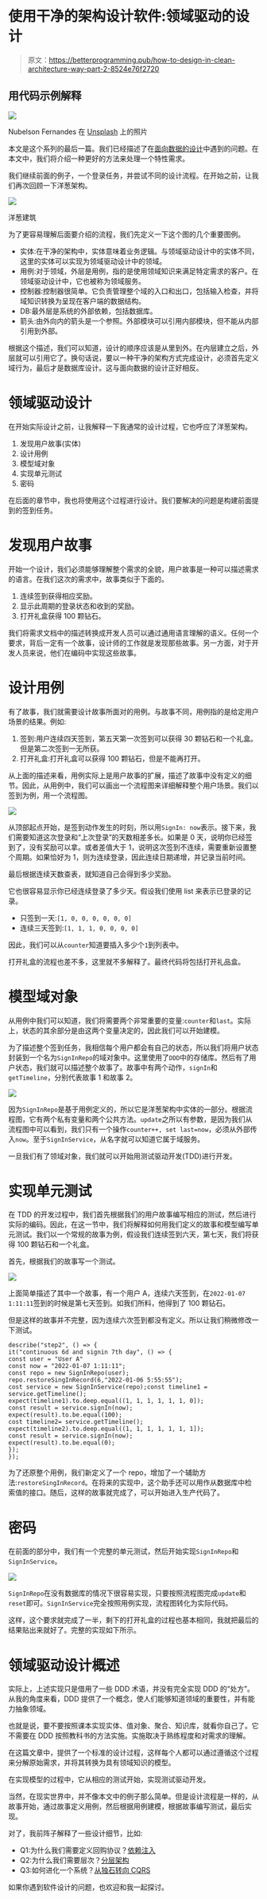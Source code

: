 # 使用干净的架构设计软件:领域驱动的设计

> 原文：<https://betterprogramming.pub/how-to-design-in-clean-architecture-way-part-2-8524e76f2720>

## 用代码示例解释

![](img/61a99211f80047e43dbd75e2b7d05dfd.png)

Nubelson Fernandes 在 [Unsplash](https://unsplash.com?utm_source=medium&utm_medium=referral) 上的照片

本文是这个系列的最后一篇。我们已经描述了在[面向数据的设计](/how-to-design-in-clean-architecture-way-part-1-36c3e558517b)中遇到的问题。在本文中，我们将介绍一种更好的方法来处理一个特性需求。

我们继续前面的例子，一个登录任务，并尝试不同的设计流程。在开始之前，让我们再次回顾一下洋葱架构。

![](img/3403e71744ac4544f093becdb0e6b8ae.png)

洋葱建筑

为了更容易理解后面要介绍的流程，我们先定义一下这个图的几个重要图例。

*   实体:在干净的架构中，实体意味着业务逻辑。与领域驱动设计中的实体不同，这里的实体可以实现为领域驱动设计中的领域。
*   用例:对于领域，外层是用例，指的是使用领域知识来满足特定需求的客户。在领域驱动设计中，它也被称为领域服务。
*   控制器:控制器很简单。它负责管理整个域的入口和出口，包括输入检查，并将域知识转换为呈现在客户端的数据结构。
*   DB:最外层是系统的外部依赖，包括数据库。
*   箭头:由外向内的箭头是一个参照。外部模块可以引用内部模块，但不能从内部引用到外部。

根据这个描述，我们可以知道，设计的顺序应该是从里到外。在内层建立之后，外层就可以引用它了。换句话说，要以一种干净的架构方式完成设计，必须首先定义域行为，最后才是数据库设计。这与面向数据的设计正好相反。

# 领域驱动设计

在开始实际设计之前，让我解释一下我通常的设计过程，它也呼应了洋葱架构。

1.  发现用户故事(实体)
2.  设计用例
3.  模型域对象
4.  实现单元测试
5.  密码

在后面的章节中，我也将使用这个过程进行设计。我们要解决的问题是构建前面提到的签到任务。

# 发现用户故事

开始一个设计，我们必须能够理解整个需求的全貌，用户故事是一种可以描述需求的语言。在我们这次的需求中，故事类似于下面的。

1.  连续签到获得相应奖励。
2.  显示此周期的登录状态和收到的奖励。
3.  打开礼盒获得 100 颗钻石。

我们将需求文档中的描述转换成开发人员可以通过通用语言理解的语义。任何一个要求，背后一定有一个故事，设计师的工作就是发现那些故事。另一方面，对于开发人员来说，他们在编码中实现这些故事。

# 设计用例

有了故事，我们就需要设计故事所面对的用例。与故事不同，用例指的是给定用户场景的结果。例如:

1.  签到:用户连续四天签到，第五天第一次签到可以获得 30 颗钻石和一个礼盒。但是第二次签到一无所获。
2.  打开礼盒:打开礼盒可以获得 100 颗钻石，但是不能再打开。

从上面的描述来看，用例实际上是用户故事的扩展，描述了故事中没有定义的细节。因此，从用例中，我们可以画出一个流程图来详细解释整个用户场景。我们以签到为例，用一个流程图。

![](img/562d3d55b011ff1a29b57e040c907d31.png)

从顶部起点开始，是签到动作发生的时刻，所以用`SignIn: now`表示。接下来，我们需要知道这次登录和“上次登录”的天数相差多长。如果是 0 天，说明你已经签到了，没有奖励可以拿。或者差值大于 1，说明这次签到不连续，需要重新设置整个周期。如果恰好为 1，则为连续登录，因此连续日期递增，并记录当前时间。

最后根据连续天数查表，就知道自己会得到多少奖励。

它也很容易显示你已经连续登录了多少天。假设我们使用 list 来表示已登录的记录。

*   只签到一天:`[1, 0, 0, 0, 0, 0, 0]`
*   连续三天签到:`[1, 1, 1, 0, 0, 0, 0]`

因此，我们可以从`counter`知道要插入多少个`1`到列表中。

打开礼盒的流程也差不多，这里就不多解释了。最终代码将包括打开礼品盒。

# 模型域对象

从用例中我们可以知道，我们将需要两个非常重要的变量:`counter`和`last`。实际上，状态的其余部分是由这两个变量决定的，因此我们可以开始建模。

为了描述整个签到任务，我相信每个用户都会有自己的状态，所以我们将用户状态封装到一个名为`SignInRepo`的域对象中。这里使用了`DDD`中的存储库。然后有了用户状态，我们就可以描述整个故事了。故事中有两个动作，`signIn`和`getTimeline`，分别代表故事 1 和故事 2。

![](img/e08c58b5cb70ea508262a77faf398a32.png)

因为`SignInRepo`是基于用例定义的，所以它是洋葱架构中实体的一部分。根据流程图，它有两个私有变量和两个公共方法。`update`之所以有参数，是因为我们从流程图中可以看到，我们只有一个操作`counter++, set last=now`，必须从外部传入`now`。至于`SignInService`，从名字就可以知道它属于域服务。

一旦我们有了领域对象，我们就可以开始用测试驱动开发(TDD)进行开发。

# 实现单元测试

在 TDD 的开发过程中，我们首先根据我们的用户故事编写相应的测试，然后进行实际的编码。因此，在这一节中，我们将解释如何用我们定义的故事和模型编写单元测试。我们以一个常规的故事为例，假设我们连续签到六天，第七天，我们将获得 100 颗钻石和一个礼盒。

首先，根据我们的故事写一个测试。

![](img/dcecfe3a9b5f9658b5b37996b5079727.png)

上面简单描述了其中一个故事，有一个用户 A，连续六天签到，在`2022-01-07 1:11:11`签到的时候是第七天签到。如我们所料，他得到了 100 颗钻石。

但是这样的故事并不完整，因为连续六次签到都没有定义。所以让我们稍微修改一下测试。

```
describe("step2", () => {
it("continuous 6d and signin 7th day", () => {
const user = "User A"
const now = "2022-01-07 1:11:11";
const repo = new SignInRepo(user);
repo.restoreSingInRecord(6,"2022-01-06 5:55:55");
cost service = new SignInService(repo);const timeline1 = service.getTimeline();
expect(timeline1).to.deep.equal((1, 1, 1, 1, 1, 1, 0]);
const result = service.signIn(now);
expect(result).to.be.equal(100);
cost timeline2= service.getTimeline();
expect(timeline2).to.deep.equal((1, 1, 1, 1, 1, 1, 1]);
const result = service.signIn(now);
expect(result).to.be.equal(0);
});
});
```

为了还原整个用例，我们新定义了一个 repo，增加了一个辅助方法:`restoreSingInRecord`。在将来的实现中，这个助手还可以用作从数据库中检索值的接口。随后，这样的故事就完成了，可以开始进入生产代码了。

# 密码

在前面的部分中，我们有一个完整的单元测试，然后开始实现`SignInRepo`和`SignInService`。

![](img/3e7681f6d3c26458579fb82e759ddf1d.png)

`SignInRepo`在没有数据库的情况下很容易实现，只要按照流程图完成`update`和`reset`即可。`SignInService`完全按照用例实现，流程图转化为实际代码。

这样，这个要求就完成了一半，剩下的打开礼盒的过程也基本相同，我就把最后的结果贴出来就好了。完整的实现如下所示。

# 领域驱动设计概述

实际上，上述实现只是借用了一些 DDD 术语，并没有完全实现 DDD 的“处方”。从我的角度来看，DDD 提供了一个概念，使人们能够知道领域的重要性，并有能力抽象领域。

也就是说，要不要按照课本实现实体、值对象、聚合、知识库，就看你自己了。它不需要在 DDD 按照教科书的方法实施。实施取决于熟练程度和对需求的理解。

在这篇文章中，提供了一个标准的设计过程，这样每个人都可以通过遵循这个过程来分解原始需求，并将其转换为具有领域知识的模型。

在实现模型的过程中，它从相应的测试开始，实现测试驱动开发。

当然，在现实世界中，并不像本文中的例子那么简单。但是设计流程是一样的，从故事开始，通过故事定义用例，然后根据用例建模，根据故事编写测试，最后实现。

对了，我前阵子解释了一些设计细节，比如:

*   Q1:为什么我们需要定义回购协议？[依赖注入](https://medium.com/interviewnoodle/whats-difference-between-unit-test-and-integration-test-aae6ef13220)
*   Q2:为什么我们需要层次？[分层架构](https://lazypro.medium.com/layered-architecture-clarification-e55b69d60e98)
*   Q3:如何进化一个系统？[从独石转向 CQRS](https://medium.com/interviewnoodle/shift-from-monolith-to-cqrs-a34bab75617e)

如果你遇到软件设计的问题，也欢迎和我一起探讨。